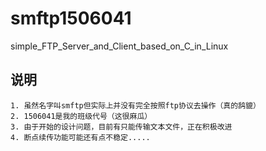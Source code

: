 # smftp1506041
simple_FTP_Server_and_Client_based_on_C_in_Linux

## 说明
	1. 虽然名字叫smftp但实际上并没有完全按照ftp协议去操作（真的鸹貔）
 	2. 1506041是我的班级代号（这很麻瓜）
 	3. 由于开始的设计问题，目前有只能传输文本文件，正在积极改进
 	4. 断点续传功能可能还有点不稳定.....
 	
